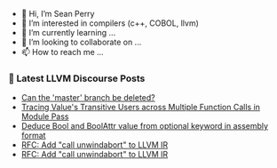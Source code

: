 - 👋 Hi, I’m Sean Perry
- 👀 I’m interested in compilers (c++, COBOL, llvm)
- 🌱 I’m currently learning ...
- 💞️ I’m looking to collaborate on ...
- 📫 How to reach me ...

<!---
s66perry/s66perry is a ✨ special ✨ repository because its `README.md` (this file) appears on your GitHub profile.
You can click the Preview link to take a look at your changes.
--->
### 📕 Latest LLVM Discourse Posts

<!-- DISCOURSE-LLVM:START -->
- [Can the &#39;master&#39; branch be deleted?](https://discourse.llvm.org/t/can-the-master-branch-be-deleted/2779#post_8)
- [Tracing Value&#39;s Transitive Users across Multiple Function Calls in Module Pass](https://discourse.llvm.org/t/tracing-values-transitive-users-across-multiple-function-calls-in-module-pass/72176#post_9)
- [Deduce Bool and BoolAttr value from optional keyword in assembly format](https://discourse.llvm.org/t/deduce-bool-and-boolattr-value-from-optional-keyword-in-assembly-format/72152#post_7)
- [RFC: Add &quot;call unwindabort&quot; to LLVM IR](https://discourse.llvm.org/t/rfc-add-call-unwindabort-to-llvm-ir/62543#post_19)
- [RFC: Add &quot;call unwindabort&quot; to LLVM IR](https://discourse.llvm.org/t/rfc-add-call-unwindabort-to-llvm-ir/62543#post_18)
<!-- DISCOURSE-LLVM:END -->
